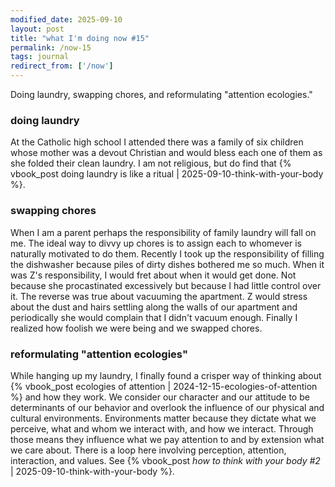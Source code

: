 ```yaml
---
modified_date: 2025-09-10
layout: post
title: "what I'm doing now #15"
permalink: /now-15
tags: journal
redirect_from: ['/now']
---
```


Doing laundry, swapping chores, and reformulating "attention ecologies."
<!--more-->

### doing laundry

At the Catholic high school I attended there was a family of six children whose mother was a devout Christian and would bless each one of them as she folded their clean laundry.
I am not religious, but do find that {% vbook_post doing laundry is like a ritual | 2025-09-10-think-with-your-body %}.

### swapping chores

When I am a parent perhaps the responsibility of family laundry will fall on me.
The ideal way to divvy up chores is to assign each to whomever is naturally motivated to do them.
Recently I took up the responsibility of filling the dishwasher because piles of dirty dishes bothered me so much.
When it was Z's responsibility, I would fret about when it would get done.
Not because she procastinated excessively but because I had little control over it.
The reverse was true about vacuuming the apartment.
Z would stress about the dust and hairs settling along the walls of our apartment and periodically she would complain that I didn't vacuum enough.
Finally I realized how foolish we were being and we swapped chores.

### reformulating "attention ecologies"

While hanging up my laundry, I finally found a crisper way of thinking about {% vbook_post ecologies of attention | 2024-12-15-ecologies-of-attention %} and how they work.
We consider our character and our attitude to be determinants of our behavior and overlook the influence of our physical and cultural environments.
Environments matter because they dictate what we perceive, what and whom we interact with, and how we interact.
Through those means they influence what we pay attention to and by extension what we care about.
There is a loop here involving perception, attention, interaction, and values.
See {% vbook_post _how to think with your body #2_ | 2025-09-10-think-with-your-body %}.